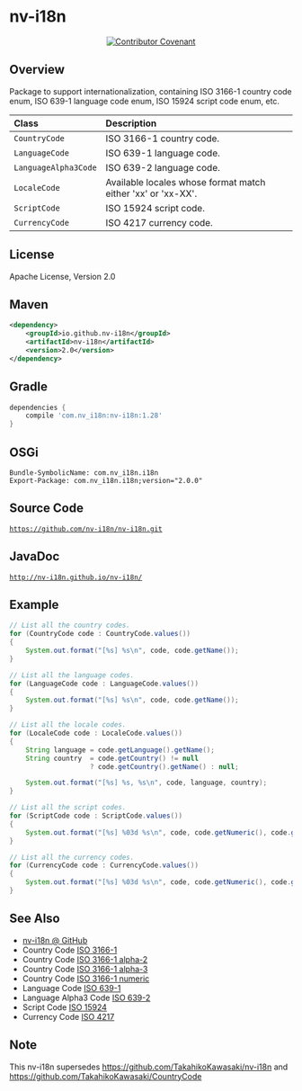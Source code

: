 nv-i18n
=======

<p align=center>
<a href="CODE_OF_CONDUCT.md"><img src="https://img.shields.io/badge/Contributor%20Covenant-v2.0%20adopted-ff69b4.svg" alt="Contributor Covenant" /></a>
</p>


Overview
--------

Package to support internationalization, containing ISO 3166-1 country code enum,
ISO 639-1 language code enum, ISO 15924 script code enum, etc.

| Class                | Description                                                  |
|:---------------------|:-------------------------------------------------------------|
| `CountryCode`        | ISO 3166-1 country code.                                     |
| `LanguageCode`       | ISO 639-1 language code.                                     |
| `LanguageAlpha3Code` | ISO 639-2 language code.                                     |
| `LocaleCode`         | Available locales whose format match either 'xx' or 'xx-XX'. |
| `ScriptCode`         | ISO 15924 script code.                                       |
| `CurrencyCode`       | ISO 4217 currency code.                                      |


License
-------

  Apache License, Version 2.0


Maven
-----

```xml
<dependency>
    <groupId>io.github.nv-i18n</groupId>
    <artifactId>nv-i18n</artifactId>
    <version>2.0</version>
</dependency>
```


Gradle
------

```gradle
dependencies {
    compile 'com.nv_i18n:nv-i18n:1.28'
}
```


OSGi
----

    Bundle-SymbolicName: com.nv_i18n.i18n
    Export-Package: com.nv_i18n.i18n;version="2.0.0"


Source Code
-----------

  <code>https://github.com/nv-i18n/nv-i18n.git</code>


JavaDoc
-------

  <code>http://nv-i18n.github.io/nv-i18n/</code>


Example
-------

```java
// List all the country codes.
for (CountryCode code : CountryCode.values())
{
    System.out.format("[%s] %s\n", code, code.getName());
}

// List all the language codes.
for (LanguageCode code : LanguageCode.values())
{
    System.out.format("[%s] %s\n", code, code.getName());
}

// List all the locale codes.
for (LocaleCode code : LocaleCode.values())
{
    String language = code.getLanguage().getName();
    String country  = code.getCountry() != null
                    ? code.getCountry().getName() : null;

    System.out.format("[%s] %s, %s\n", code, language, country);
}

// List all the script codes.
for (ScriptCode code : ScriptCode.values())
{
    System.out.format("[%s] %03d %s\n", code, code.getNumeric(), code.getName());
}

// List all the currency codes.
for (CurrencyCode code : CurrencyCode.values())
{
    System.out.format("[%s] %03d %s\n", code, code.getNumeric(), code.getName());
}
```


See Also
--------

* [nv-i18n @ GitHub](https://github.com/nv-i18n/nv-i18n)
* Country Code [ISO 3166-1](http://en.wikipedia.org/wiki/ISO_3166-1)
* Country Code [ISO 3166-1 alpha-2](http://en.wikipedia.org/wiki/ISO_3166-1_alpha-2)
* Country Code [ISO 3166-1 alpha-3](http://en.wikipedia.org/wiki/ISO_3166-1_alpha-3)
* Country Code [ISO 3166-1 numeric](http://en.wikipedia.org/wiki/ISO_3166-1_numeric)
* Language Code [ISO 639-1](http://en.wikipedia.org/wiki/ISO_639-1)
* Language Alpha3 Code [ISO 639-2](http://en.wikipedia.org/wiki/ISO_639-2)
* Script Code [ISO 15924](http://en.wikipedia.org/wiki/ISO_15924)
* Currency Code [ISO 4217](http://en.wikipedia.org/wiki/ISO_4217)


Note
----

This nv-i18n supersedes https://github.com/TakahikoKawasaki/nv-i18n and https://github.com/TakahikoKawasaki/CountryCode
